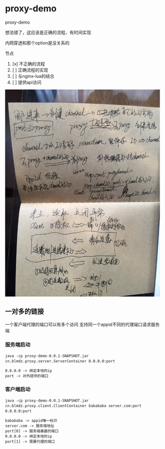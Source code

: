# proxy-demo
proxy-demo

想法错了，这应该是正确的流程，有时间实现

内网穿透和那个option是没关系的

节点

1. [x] 不正确的流程
2. [ ] 正确流程的实现
3. [ ] 与nginx-lua的结合
4. [ ] 提供api访问

![process](process.jpg)

## 一对多的链接
一个客户端代理的端口可以有多个访问
支持同一个appid不同的代理端口请求服务端

### 服务端启动
``
java -cp proxy-demo-0.0.1-SNAPSHOT.jar cn.blmdz.proxy.server.ServerContainer 0.0.0.0:port
``

    0.0.0.0 -> 绑定本地的ip
    port -> 对外提供的端口

### 客户端启动
``
java -cp proxy-demo-0.0.1-SNAPSHOT.jar cn.blmdz.proxy.client.ClientContainer babababa server.com:port 0.0.0.0:port
``

    babababa -> appid唯一标识
    server.com -> 服务端地址
    port[0] -> 服务端暴露的端口
    0.0.0.0 -> 绑定本地的ip
    port[1] -> 需要代理的端口

